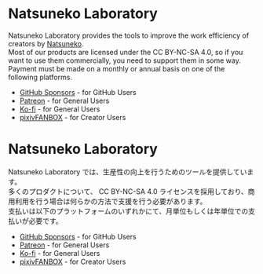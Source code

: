 # Natsuneko Laboratory

Natsuneko Laboratory provides the tools to improve the work efficiency of creators by [Natsuneko](https://twitter.com/6jz).  
Most of our products are licensed under the CC BY-NC-SA 4.0, so if you want to use them commercially, you need to support them in some way.  
Payment must be made on a monthly or annual basis on one of the following platforms.

* [GitHub Sponsors](https://github.com/mika-f) - for GitHub Users
* [Patreon](https://www.patreon.com/natsuneko_vrc) - for General Users
* [Ko-fi](https://ko-fi.com/natsuneko) - for General Users
* [pixivFANBOX](https://natsuneko.fanbox.cc/) - for Creator Users


# Natsuneko Laboratory

Natsuneko Laboratory では、生産性の向上を行うためのツールを提供しています。  
多くのプロダクトについて、 CC BY-NC-SA 4.0 ライセンスを採用しており、商用利用を行う場合は何らかの方法で支援を行う必要があります。  
支払いは以下のプラットフォームのいずれかにて、月単位もしくは年単位での支払いが必要です。

* [GitHub Sponsors](https://github.com/mika-f) - for GitHub Users
* [Patreon](https://www.patreon.com/natsuneko_vrc) - for General Users
* [Ko-fi](https://ko-fi.com/natsunekoe) - for General Users
* [pixivFANBOX](https://natsuneko.fanbox.cc/) - for Creator Users
